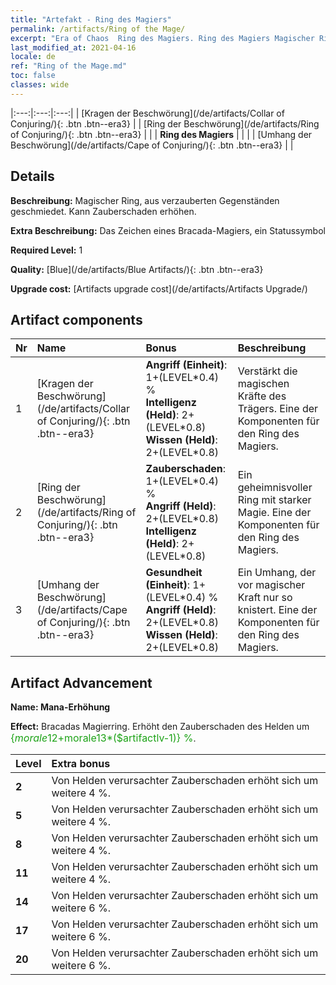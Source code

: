 ```yaml
---
title: "Artefakt - Ring des Magiers"
permalink: /artifacts/Ring of the Mage/
excerpt: "Era of Chaos  Ring des Magiers. Ring des Magiers Magischer Ring, aus verzauberten Gegenständen geschmiedet. Kann Zauberschaden erhöhen."
last_modified_at: 2021-04-16
locale: de
ref: "Ring of the Mage.md"
toc: false
classes: wide
---
```


  |:---:|:---:|:---:| 
  | [Kragen der Beschwörung](/de/artifacts/Collar of Conjuring/){: .btn .btn--era3} |   | [Ring der Beschwörung](/de/artifacts/Ring of Conjuring/){: .btn .btn--era3} | 
  |   | **Ring des Magiers** |  | 
  |   | [Umhang der Beschwörung](/de/artifacts/Cape of Conjuring/){: .btn .btn--era3} |   | 


## Details

 **Beschreibung:** Magischer Ring, aus verzauberten Gegenständen geschmiedet. Kann Zauberschaden erhöhen.

 **Extra Beschreibung:** Das Zeichen eines Bracada-Magiers, ein Statussymbol

 **Required Level:** 1

 **Quality:** [Blue](/de/artifacts/Blue Artifacts/){: .btn .btn--era3}

 **Upgrade cost:** [Artifacts upgrade cost](/de/artifacts/Artifacts Upgrade/)



## Artifact components

  | Nr |    Name    |   Bonus | Beschreibung | 
  |:---|:-----------|:--------|:------------| 
  | 1 | [Kragen der Beschwörung](/de/artifacts/Collar of Conjuring/){: .btn .btn--era3} | **Angriff (Einheit)**: 1+(LEVEL\*0.4) %<br/>**Intelligenz (Held)**: 2+(LEVEL\*0.8)<br/>**Wissen (Held)**: 2+(LEVEL\*0.8) | Verstärkt die magischen Kräfte des Trägers. Eine der Komponenten für den Ring des Magiers. | 
  | 2 | [Ring der Beschwörung](/de/artifacts/Ring of Conjuring/){: .btn .btn--era3} | **Zauberschaden**: 1+(LEVEL\*0.4) %<br/>**Angriff (Held)**: 2+(LEVEL\*0.8)<br/>**Intelligenz (Held)**: 2+(LEVEL\*0.8) | Ein geheimnisvoller Ring mit starker Magie. Eine der Komponenten für den Ring des Magiers. | 
  | 3 | [Umhang der Beschwörung](/de/artifacts/Cape of Conjuring/){: .btn .btn--era3} | **Gesundheit (Einheit)**: 1+(LEVEL\*0.4) %<br/>**Angriff (Held)**: 2+(LEVEL\*0.8)<br/>**Wissen (Held)**: 2+(LEVEL\*0.8) | Ein Umhang, der vor magischer Kraft nur so knistert. Eine der Komponenten für den Ring des Magiers. | 


## Artifact Advancement

 **Name: Mana-Erhöhung**

 **Effect:** Bracadas Magierring. Erhöht den Zauberschaden des Helden um <span style="color: #1ca216;font-size:16px">{$morale12+$morale13*($artifactlv-1)} %</span>.

  |  Level  |    Extra bonus  | 
  |:--------|:----------------| 
  | **2** | Von Helden verursachter Zauberschaden erhöht sich um weitere 4 %. | 
  | **5** | Von Helden verursachter Zauberschaden erhöht sich um weitere 4 %. | 
  | **8** | Von Helden verursachter Zauberschaden erhöht sich um weitere 4 %. | 
  | **11** | Von Helden verursachter Zauberschaden erhöht sich um weitere 4 %. | 
  | **14** | Von Helden verursachter Zauberschaden erhöht sich um weitere 6 %. | 
  | **17** | Von Helden verursachter Zauberschaden erhöht sich um weitere 6 %. | 
  | **20** | Von Helden verursachter Zauberschaden erhöht sich um weitere 6 %. | 

